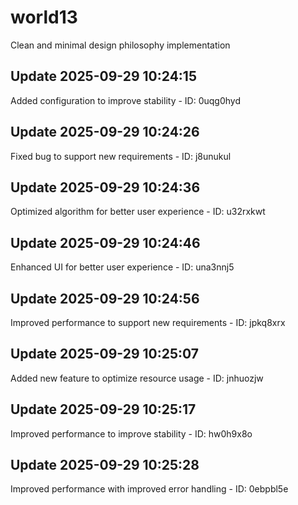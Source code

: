 # world13
Clean and minimal design philosophy implementation

## Update 2025-09-29 10:24:15
Added configuration to improve stability - ID: 0uqg0hyd


## Update 2025-09-29 10:24:26
Fixed bug to support new requirements - ID: j8unukul


## Update 2025-09-29 10:24:36
Optimized algorithm for better user experience - ID: u32rxkwt


## Update 2025-09-29 10:24:46
Enhanced UI for better user experience - ID: una3nnj5


## Update 2025-09-29 10:24:56
Improved performance to support new requirements - ID: jpkq8xrx


## Update 2025-09-29 10:25:07
Added new feature to optimize resource usage - ID: jnhuozjw


## Update 2025-09-29 10:25:17
Improved performance to improve stability - ID: hw0h9x8o


## Update 2025-09-29 10:25:28
Improved performance with improved error handling - ID: 0ebpbl5e

